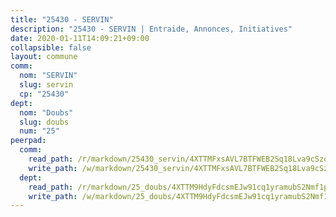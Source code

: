 ```yaml
---
title: "25430 - SERVIN"
description: "25430 - SERVIN | Entraide, Annonces, Initiatives"
date: 2020-01-11T14:09:21+09:00
collapsible: false
layout: commune
comm:
  nom: "SERVIN"
  slug: servin
  cp: "25430"
dept:
  nom: "Doubs"
  slug: doubs
  num: "25"
peerpad:
  comm:
    read_path: /r/markdown/25430_servin/4XTTMFxsAVL7BTFWEB2Sq18Lva9cSzqXYEhPKjXckQ6r6Gai4
    write_path: /w/markdown/25430_servin/4XTTMFxsAVL7BTFWEB2Sq18Lva9cSzqXYEhPKjXckQ6r6Gai4-K3TgUiYAdV8AHKjQLTtw4n5KiFTHeeD578QUjkbNqb1t3sqpLfMNSpCvBJe7J15mPAiEC4J2r2h6XcmCceWMA6GyRmrvHtigSwQ3MufRpQ74VJm4z8AcuRufQcHzcnUj6xaSHCVe
  dept:
    read_path: /r/markdown/25_doubs/4XTTM9HdyFdcsmEJw91cq1yramubS2Nmf1ps2s84xcMxY74Zv
    write_path: /w/markdown/25_doubs/4XTTM9HdyFdcsmEJw91cq1yramubS2Nmf1ps2s84xcMxY74Zv-K3TgURza6A4QY75MscA2g52nUX9tjMQaHW9mgBSgyRKNNp3M6gkaXA9iDDtpbSx22mTSZbQLYS1izbwsznz8e9u5BERCmGKxZ379xV2nAaDe1bGyxrjytc7G1EcbGtknRFYQ1Lxp
---
```


